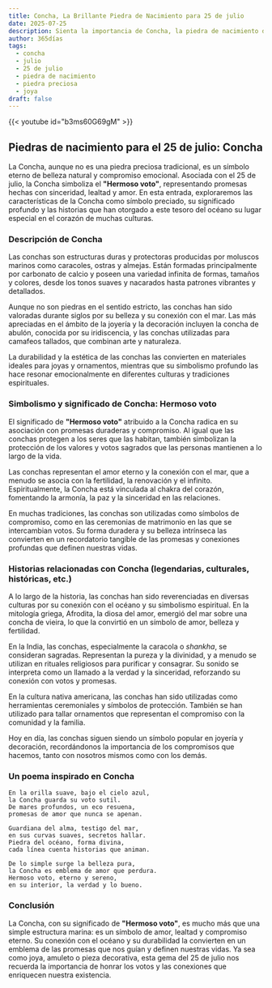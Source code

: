 ```yaml
---
title: Concha, La Brillante Piedra de Nacimiento para 25 de julio
date: 2025-07-25
description: Sienta la importancia de Concha, la piedra de nacimiento de 25 de julio que simboliza Hermoso voto. Deje que su belleza y significado iluminen su día.
author: 365días
tags:
  - concha
  - julio
  - 25 de julio
  - piedra de nacimiento
  - piedra preciosa
  - joya
draft: false
---
```


{{< youtube id="b3ms60G69gM" >}}

## Piedras de nacimiento para el 25 de julio: Concha

La Concha, aunque no es una piedra preciosa tradicional, es un símbolo eterno de belleza natural y compromiso emocional. Asociada con el 25 de julio, la Concha simboliza el **"Hermoso voto"**, representando promesas hechas con sinceridad, lealtad y amor. En esta entrada, exploraremos las características de la Concha como símbolo preciado, su significado profundo y las historias que han otorgado a este tesoro del océano su lugar especial en el corazón de muchas culturas.

### Descripción de Concha

Las conchas son estructuras duras y protectoras producidas por moluscos marinos como caracoles, ostras y almejas. Están formadas principalmente por carbonato de calcio y poseen una variedad infinita de formas, tamaños y colores, desde los tonos suaves y nacarados hasta patrones vibrantes y detallados.

Aunque no son piedras en el sentido estricto, las conchas han sido valoradas durante siglos por su belleza y su conexión con el mar. Las más apreciadas en el ámbito de la joyería y la decoración incluyen la concha de abulón, conocida por su iridiscencia, y las conchas utilizadas para camafeos tallados, que combinan arte y naturaleza.

La durabilidad y la estética de las conchas las convierten en materiales ideales para joyas y ornamentos, mientras que su simbolismo profundo las hace resonar emocionalmente en diferentes culturas y tradiciones espirituales.

### Simbolismo y significado de Concha: Hermoso voto

El significado de **"Hermoso voto"** atribuido a la Concha radica en su asociación con promesas duraderas y compromiso. Al igual que las conchas protegen a los seres que las habitan, también simbolizan la protección de los valores y votos sagrados que las personas mantienen a lo largo de la vida.

Las conchas representan el amor eterno y la conexión con el mar, que a menudo se asocia con la fertilidad, la renovación y el infinito. Espiritualmente, la Concha está vinculada al chakra del corazón, fomentando la armonía, la paz y la sinceridad en las relaciones.

En muchas tradiciones, las conchas son utilizadas como símbolos de compromiso, como en las ceremonias de matrimonio en las que se intercambian votos. Su forma duradera y su belleza intrínseca las convierten en un recordatorio tangible de las promesas y conexiones profundas que definen nuestras vidas.

### Historias relacionadas con Concha (legendarias, culturales, históricas, etc.)

A lo largo de la historia, las conchas han sido reverenciadas en diversas culturas por su conexión con el océano y su simbolismo espiritual. En la mitología griega, Afrodita, la diosa del amor, emergió del mar sobre una concha de vieira, lo que la convirtió en un símbolo de amor, belleza y fertilidad.

En la India, las conchas, especialmente la caracola o _shankha_, se consideran sagradas. Representan la pureza y la divinidad, y a menudo se utilizan en rituales religiosos para purificar y consagrar. Su sonido se interpreta como un llamado a la verdad y la sinceridad, reforzando su conexión con votos y promesas.

En la cultura nativa americana, las conchas han sido utilizadas como herramientas ceremoniales y símbolos de protección. También se han utilizado para tallar ornamentos que representan el compromiso con la comunidad y la familia.

Hoy en día, las conchas siguen siendo un símbolo popular en joyería y decoración, recordándonos la importancia de los compromisos que hacemos, tanto con nosotros mismos como con los demás.

### Un poema inspirado en Concha

```
En la orilla suave, bajo el cielo azul,  
la Concha guarda su voto sutil.  
De mares profundos, un eco resuena,  
promesas de amor que nunca se apenan.  

Guardiana del alma, testigo del mar,  
en sus curvas suaves, secretos hallar.  
Piedra del océano, forma divina,  
cada línea cuenta historias que animan.  

De lo simple surge la belleza pura,  
la Concha es emblema de amor que perdura.  
Hermoso voto, eterno y sereno,  
en su interior, la verdad y lo bueno.  
```

### Conclusión

La Concha, con su significado de **"Hermoso voto"**, es mucho más que una simple estructura marina: es un símbolo de amor, lealtad y compromiso eterno. Su conexión con el océano y su durabilidad la convierten en un emblema de las promesas que nos guían y definen nuestras vidas. Ya sea como joya, amuleto o pieza decorativa, esta gema del 25 de julio nos recuerda la importancia de honrar los votos y las conexiones que enriquecen nuestra existencia.
